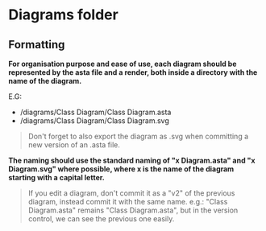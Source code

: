 # Diagrams folder

## Formatting
**For organisation purpose and ease of use, each diagram should be represented by the asta file and a render, both inside a directory with the name of the diagram.**

E.G:
- /diagrams/Class Diagram/Class Diagram.asta
- /diagrams/Class Diagram/Class Diagram.svg

> Don't forget to also export the diagram as .svg when committing a new version of an .asta file.

**The naming should use the standard naming of "x Diagram.asta" and "x Diagram.svg" where possible, where x is the name of the diagram starting with a capital letter.**
> If you edit a diagram, don't commit it as a "v2" of the previous diagram, instead commit it with the same name.
> e.g.: "Class Diagram.asta" remains "Class Diagram.asta", but in the version control, we can see the previous one easily.
